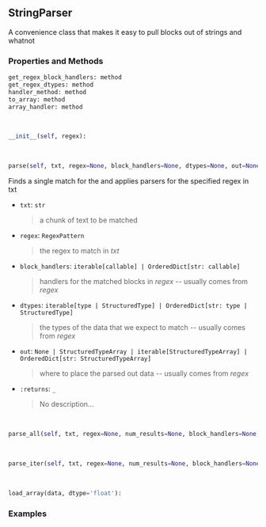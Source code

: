## <a id="McUtils.Parsers.StringParser.StringParser">StringParser</a>
A convenience class that makes it easy to pull blocks out of strings and whatnot

### Properties and Methods
```python
get_regex_block_handlers: method
get_regex_dtypes: method
handler_method: method
to_array: method
array_handler: method
```
<a id="McUtils.Parsers.StringParser.StringParser.__init__">&nbsp;</a>
```python
__init__(self, regex): 
```

<a id="McUtils.Parsers.StringParser.StringParser.parse">&nbsp;</a>
```python
parse(self, txt, regex=None, block_handlers=None, dtypes=None, out=None): 
```
Finds a single match for the and applies parsers for the specified regex in txt
- `txt`: `str`
    >a chunk of text to be matched
- `regex`: `RegexPattern`
    >the regex to match in _txt_
- `block_handlers`: `iterable[callable] | OrderedDict[str: callable]`
    >handlers for the matched blocks in _regex_ -- usually comes from _regex_
- `dtypes`: `iterable[type | StructuredType] | OrderedDict[str: type | StructuredType]`
    >the types of the data that we expect to match -- usually comes from _regex_
- `out`: `None | StructuredTypeArray | iterable[StructuredTypeArray] | OrderedDict[str: StructuredTypeArray]`
    >where to place the parsed out data -- usually comes from _regex_
- `:returns`: `_`
    >No description...

<a id="McUtils.Parsers.StringParser.StringParser.parse_all">&nbsp;</a>
```python
parse_all(self, txt, regex=None, num_results=None, block_handlers=None, dtypes=None, out=None): 
```

<a id="McUtils.Parsers.StringParser.StringParser.parse_iter">&nbsp;</a>
```python
parse_iter(self, txt, regex=None, num_results=None, block_handlers=None, dtypes=None): 
```

<a id="McUtils.Parsers.StringParser.StringParser.load_array">&nbsp;</a>
```python
load_array(data, dtype='float'): 
```

### Examples
